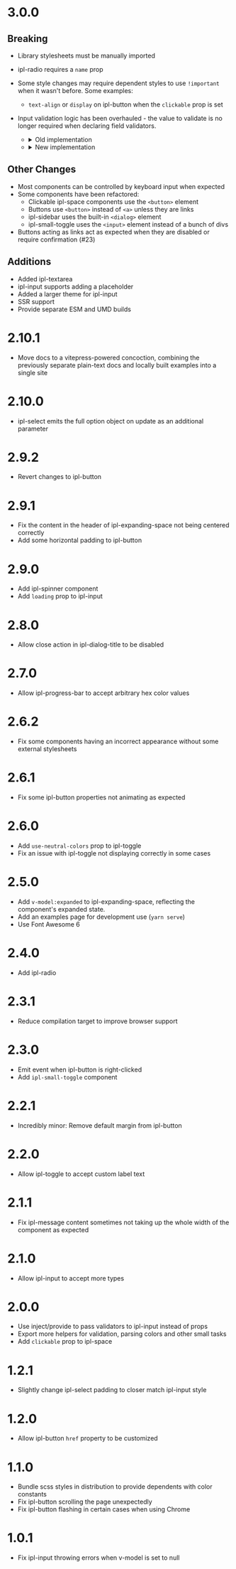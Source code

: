 # 3.0.0

## Breaking

- Library stylesheets must be manually imported 
- ipl-radio requires a `name` prop
- Some style changes may require dependent styles to use `!important` when it wasn't before. Some examples:
  - `text-align` or `display` on ipl-button when the `clickable` prop is set
- Input validation logic has been overhauled - the value to validate is no longer required when declaring field validators.
  - <details>
    <summary>Old implementation</summary>

    ```vue
    <template>
      <ipl-input
        v-model="firstValue"
        name="firstValue"
        label="First Value"
      />
      <ipl-input
        v-model="secondValue"
        name="secondValue"
        label="Second Value"
      />
    </template>

    <script lang="ts">
    import { computed, defineComponent, ref } from 'vue';
    import {
      allValid,
      IplInput,
      notBlank,
      provideValidators,
      validator
    } from '@iplsplatoon/vue-components';
  
    export default defineComponent({
      components: { IplInput },
  
      setup() {
        const firstValue = ref('');
        const secondValue = ref('');
  
        const firstValueValidator = validator(firstValue, false, notBlank);
        const validators = {
          firstValue: firstValueValidator,
          secondValue: validator(secondValue, false, notBlank)
        };
        provideValidators(validators);
  
        return {
          allValid: computed(() => allValid(validators)),
          firstValueValid: computed(() => firstValueValidator.isValid),
          firstValue,
          secondValue
        };
      }
    });
    </script>
    ```
    </details>
  - <details>
    <summary>New implementation</summary>

    ```vue
    <template>
      <ipl-input
        v-model="firstValue"
        name="firstValue"
        label="First Value"
      />
      <ipl-input
        v-model="secondValue"
        name="secondValue"
        label="Second Value"
      />
    </template>

    <script lang="ts">
    import { computed, defineComponent, ref } from 'vue';
    import {
      // allValid is no longer an export - use the return value of provideValidators.
      IplInput,
      notBlank,
      provideValidators,
      validator
    } from '@iplsplatoon/vue-components';
  
    export default defineComponent({
      components: { IplInput },
  
      setup() {
        const firstValue = ref('');
        const secondValue = ref('');
  
        const { allValid, fieldIsValid } = provideValidators({
          // The first parameter is no longer present.
          firstValue: validator(false, notBlank),
          secondValue: validator(false, notBlank)
        });
  
        return {
          allValid,
          firstValueValid: computed(() => fieldIsValid('firstValue')),
          firstValue,
          secondValue
        };
      }
    });
    </script>
    ```

  </details>

## Other Changes

- Most components can be controlled by keyboard input when expected
- Some components have been refactored:
  - Clickable ipl-space components use the `<button>` element
  - Buttons use `<button>` instead of `<a>` unless they are links
  - ipl-sidebar uses the built-in `<dialog>` element
  - ipl-small-toggle uses the `<input>` element instead of a bunch of divs
- Buttons acting as links act as expected when they are disabled or require confirmation (#23)

## Additions

- Added ipl-textarea
- ipl-input supports adding a placeholder
- Added a larger theme for ipl-input
- SSR support
- Provide separate ESM and UMD builds

# 2.10.1

- Move docs to a vitepress-powered concoction, combining the previously separate plain-text docs and locally built examples into a single site

# 2.10.0

- ipl-select emits the full option object on update as an additional parameter

# 2.9.2

- Revert changes to ipl-button

# 2.9.1

- Fix the content in the header of ipl-expanding-space not being centered correctly
- Add some horizontal padding to ipl-button

# 2.9.0

- Add ipl-spinner component
- Add `loading` prop to ipl-input

# 2.8.0

- Allow close action in ipl-dialog-title to be disabled

# 2.7.0

- Allow ipl-progress-bar to accept arbitrary hex color values

# 2.6.2

- Fix some components having an incorrect appearance without some external stylesheets 

# 2.6.1

- Fix some ipl-button properties not animating as expected

# 2.6.0

- Add `use-neutral-colors` prop to ipl-toggle
- Fix an issue with ipl-toggle not displaying correctly in some cases

# 2.5.0

- Add `v-model:expanded` to ipl-expanding-space, reflecting the component's expanded state.
- Add an examples page for development use (`yarn serve`)
- Use Font Awesome 6

# 2.4.0

- Add ipl-radio

# 2.3.1

- Reduce compilation target to improve browser support

# 2.3.0

- Emit event when ipl-button is right-clicked
- Add `ipl-small-toggle` component

# 2.2.1

- Incredibly minor: Remove default margin from ipl-button

# 2.2.0

- Allow ipl-toggle to accept custom label text

# 2.1.1

- Fix ipl-message content sometimes not taking up the whole width of the component as expected

# 2.1.0

- Allow ipl-input to accept more types

# 2.0.0

- Use inject/provide to pass validators to ipl-input instead of props
- Export more helpers for validation, parsing colors and other small tasks
- Add `clickable` prop to ipl-space

# 1.2.1

- Slightly change ipl-select padding to closer match ipl-input style

# 1.2.0

- Allow ipl-button `href` property to be customized

# 1.1.0

- Bundle scss styles in distribution to provide dependents with color constants
- Fix ipl-button scrolling the page unexpectedly
- Fix ipl-button flashing in certain cases when using Chrome

# 1.0.1

- Fix ipl-input throwing errors when v-model is set to null
